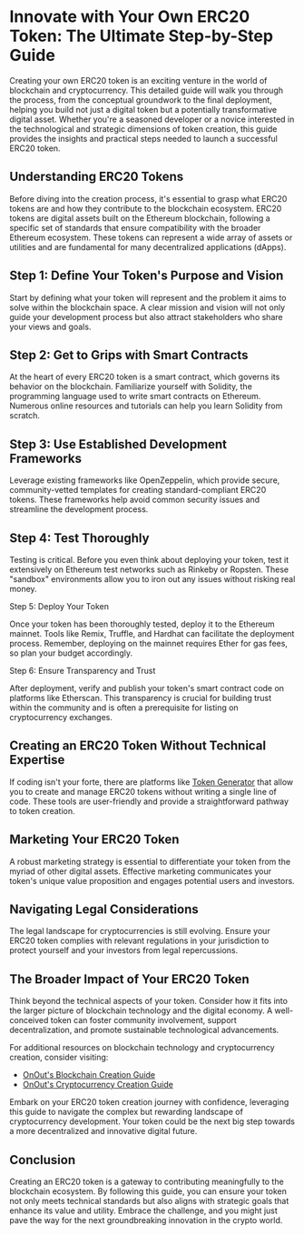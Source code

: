 # Innovate with Your Own ERC20 Token: The Ultimate Step-by-Step Guide

Creating your own ERC20 token is an exciting venture in the world of blockchain and cryptocurrency. This detailed guide will walk you through the process, from the conceptual groundwork to the final deployment, helping you build not just a digital token but a potentially transformative digital asset. Whether you're a seasoned developer or a novice interested in the technological and strategic dimensions of token creation, this guide provides the insights and practical steps needed to launch a successful ERC20 token.

## Understanding ERC20 Tokens

Before diving into the creation process, it's essential to grasp what ERC20 tokens are and how they contribute to the blockchain ecosystem. ERC20 tokens are digital assets built on the Ethereum blockchain, following a specific set of standards that ensure compatibility with the broader Ethereum ecosystem. These tokens can represent a wide array of assets or utilities and are fundamental for many decentralized applications (dApps).

## Step 1: Define Your Token's Purpose and Vision

Start by defining what your token will represent and the problem it aims to solve within the blockchain space. A clear mission and vision will not only guide your development process but also attract stakeholders who share your views and goals.

## Step 2: Get to Grips with Smart Contracts

At the heart of every ERC20 token is a smart contract, which governs its behavior on the blockchain. Familiarize yourself with Solidity, the programming language used to write smart contracts on Ethereum. Numerous online resources and tutorials can help you learn Solidity from scratch.

## Step 3: Use Established Development Frameworks

Leverage existing frameworks like OpenZeppelin, which provide secure, community-vetted templates for creating standard-compliant ERC20 tokens. These frameworks help avoid common security issues and streamline the development process.

## Step 4: Test Thoroughly

Testing is critical. Before you even think about deploying your token, test it extensively on Ethereum test networks such as Rinkeby or Ropsten. These "sandbox" environments allow you to iron out any issues without risking real money.

Step 5: Deploy Your Token

Once your token has been thoroughly tested, deploy it to the Ethereum mainnet. Tools like Remix, Truffle, and Hardhat can facilitate the deployment process. Remember, deploying on the mainnet requires Ether for gas fees, so plan your budget accordingly.

Step 6: Ensure Transparency and Trust

After deployment, verify and publish your token's smart contract code on platforms like Etherscan. This transparency is crucial for building trust within the community and is often a prerequisite for listing on cryptocurrency exchanges.

## Creating an ERC20 Token Without Technical Expertise

If coding isn't your forte, there are platforms like [Token Generator](https://www.smartcontracts.tools/token-generator/) that allow you to create and manage ERC20 tokens without writing a single line of code. These tools are user-friendly and provide a straightforward pathway to token creation.

## Marketing Your ERC20 Token

A robust marketing strategy is essential to differentiate your token from the myriad of other digital assets. Effective marketing communicates your token's unique value proposition and engages potential users and investors.

## Navigating Legal Considerations

The legal landscape for cryptocurrencies is still evolving. Ensure your ERC20 token complies with relevant regulations in your jurisdiction to protect yourself and your investors from legal repercussions.

## The Broader Impact of Your ERC20 Token

Think beyond the technical aspects of your token. Consider how it fits into the larger picture of blockchain technology and the digital economy. A well-conceived token can foster community involvement, support decentralization, and promote sustainable technological advancements.

For additional resources on blockchain technology and cryptocurrency creation, consider visiting:

- [OnOut's Blockchain Creation Guide](https://onout.org/create/blockchain)
- [OnOut's Cryptocurrency Creation Guide](https://onout.org/create/cryptocurrency)

Embark on your ERC20 token creation journey with confidence, leveraging this guide to navigate the complex but rewarding landscape of cryptocurrency development. Your token could be the next big step towards a more decentralized and innovative digital future.

## Conclusion

Creating an ERC20 token is a gateway to contributing meaningfully to the blockchain ecosystem. By following this guide, you can ensure your token not only meets technical standards but also aligns with strategic goals that enhance its value and utility. Embrace the challenge, and you might just pave the way for the next groundbreaking innovation in the crypto world.
